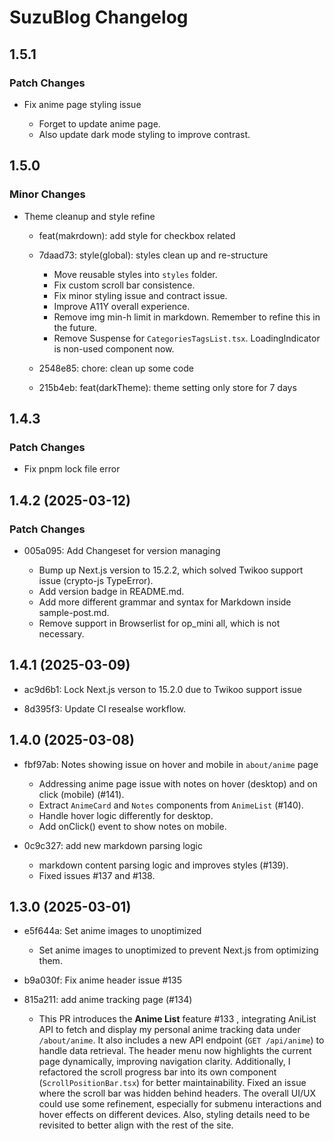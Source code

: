 # SuzuBlog Changelog

## 1.5.1

### Patch Changes

- Fix anime page styling issue

  - Forget to update anime page.
  - Also update dark mode styling to improve contrast.

## 1.5.0

### Minor Changes

- Theme cleanup and style refine

  - feat(makrdown): add style for checkbox related

  - 7daad73: style(global): styles clean up and re-structure

    - Move reusable styles into `styles` folder.
    - Fix custom scroll bar consistence.
    - Fix minor styling issue and contract issue.
    - Improve A11Y overall experience.
    - Remove img min-h limit in markdown. Remember to refine this in the future.
    - Remove Suspense for `CategoriesTagsList.tsx`. LoadingIndicator is non-used component now.

  - 2548e85: chore: clean up some code
  - 215b4eb: feat(darkTheme): theme setting only store for 7 days

## 1.4.3

### Patch Changes

- Fix pnpm lock file error

## 1.4.2 (2025-03-12)

### Patch Changes

- 005a095: Add Changeset for version managing

  - Bump up Next.js version to 15.2.2, which solved Twikoo support issue (crypto-js TypeError).
  - Add version badge in README.md.
  - Add more different grammar and syntax for Markdown inside sample-post.md.
  - Remove support in Browserlist for op_mini all, which is not necessary.

## 1.4.1 (2025-03-09)

- ac9d6b1: Lock Next.js verson to 15.2.0 due to Twikoo support issue

- 8d395f3: Update CI resealse workflow.

## 1.4.0 (2025-03-08)

- fbf97ab: Notes showing issue on hover and mobile in `about/anime` page

  - Addressing anime page issue with notes on hover (desktop) and on click (mobile) (#141).
  - Extract `AnimeCard` and `Notes` components from `AnimeList` (#140).
  - Handle hover logic differently for desktop.
  - Add onClick() event to show notes on mobile.

- 0c9c327: add new markdown parsing logic

  - markdown content parsing logic and improves styles (#139).
  - Fixed issues #137 and #138.

## 1.3.0 (2025-03-01)

- e5f644a: Set anime images to unoptimized

  - Set anime images to unoptimized to prevent Next.js from optimizing them.

- b9a030f: Fix anime header issue #135

- 815a211: add anime tracking page (#134)

  - This PR introduces the **Anime List** feature #133 , integrating AniList API to fetch and display my personal anime tracking data under `/about/anime`. It also includes a new API endpoint (`GET /api/anime`) to handle data retrieval. The header menu now highlights the current page dynamically, improving navigation clarity. Additionally, I refactored the scroll progress bar into its own component (`ScrollPositionBar.tsx`) for better maintainability. Fixed an issue where the scroll bar was hidden behind headers. The overall UI/UX could use some refinement, especially for submenu interactions and hover effects on different devices. Also, styling details need to be revisited to better align with the rest of the site.
